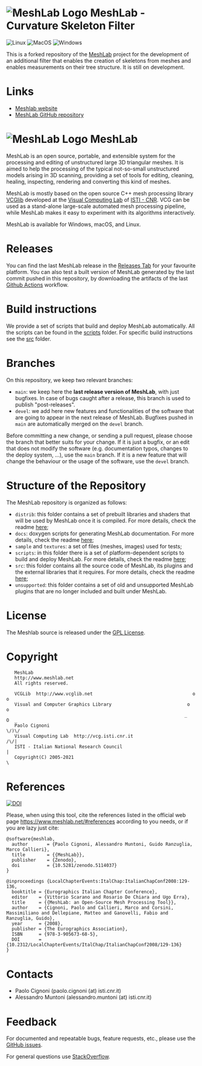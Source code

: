 # ![MeshLab Logo](src/meshlab/images/eye64.png) MeshLab - Curvature Skeleton Filter

![Linux](https://github.com/Yurand2000/meshlab/actions/workflows/Linux.yml/badge.svg?branch=main)
![MacOS](https://github.com/Yurand2000/meshlab/actions/workflows/MacOS.yml/badge.svg?branch=main)
![Windows](https://github.com/Yurand2000/meshlab/actions/workflows/Windows.yml/badge.svg?branch=main)

This is a forked repository of the [MeshLab](https://github.com/cnr-isti-vclab/meshlab) project for the development of an additional filter that enables the creation of skeletons from meshes and enables measurements on their tree structure. It is still on development.

# Links

- [Meshlab website](https://www.MeshLab.net)
- [MeshLab GitHub repository](https://github.com/cnr-isti-vclab/meshlab)

#


# ![MeshLab Logo](src/meshlab/images/eye48.png)  MeshLab

MeshLab is an open source, portable, and extensible system for the processing and editing of unstructured large 3D triangular meshes. It is aimed to help the processing of the typical not-so-small unstructured models arising in 3D scanning, providing a set of tools for editing, cleaning, healing, inspecting, rendering and converting this kind of meshes.

MeshLab is mostly based on the open source C++ mesh processing library [VCGlib](http://www.vcglib.net) developed at the [Visual Computing Lab](http://vcg.isti.cnr.it) of [ISTI - CNR](http://www.isti.cnr.it). VCG can be used as a stand-alone large-scale automated mesh processing pipeline, while MeshLab makes it easy to experiment with its algorithms interactively.

MeshLab is available for Windows, macOS, and Linux.

# Releases

You can find the last MeshLab release in the [Releases Tab](https://github.com/cnr-isti-vclab/meshlab/releases) for your favourite platform.
You can also test a built version of MeshLab generated by the last commit pushed in this repository, by downloading the artifacts of the last [Github Actions](https://github.com/cnr-isti-vclab/meshlab/actions) workflow.

# Build instructions

We provide a set of scripts that build and deploy MeshLab automatically. All the scripts can be found in the [scripts](https://github.com/cnr-isti-vclab/meshlab/tree/master/scripts) folder.
For specific build instructions see the [src](https://github.com/cnr-isti-vclab/meshlab/blob/master/src/README.md) folder.

# Branches

On this repository, we keep two relevant branches:

- `main`: we keep here the **last release version of MeshLab**, with just bugfixes. In case of bugs caught after a release, this branch is used to publish "post-releases".
- `devel`: we add here new features and functionalities of the software that are going to appear in the next release of MeshLab. Bugfixes pushed in `main` are automatically merged on the `devel` branch.

Before committing a new change, or sending a pull request, please choose the branch that better suits for your change. 
If it is just a bugfix, or an edit that does not modify the software (e.g. documentation typos, changes to the deploy system, ...), use the `main` branch. 
If it is a new feature that will change the behaviour or the usage of the software, use the `devel` branch.

# Structure of the Repository

The MeshLab repository is organized as follows:

* `distrib`: this folder contains a set of prebuilt libraries and shaders that will be used by MeshLab once it is compiled. For more details, check the readme [here](https://github.com/cnr-isti-vclab/meshlab/tree/master/distrib/README.md);
* `docs`: doxygen scripts for generating MeshLab documentation. For more details, check the readme [here](https://github.com/cnr-isti-vclab/meshlab/tree/master/docs);
* `sample` and `textures`: a set of files (meshes, images) used for tests;
* `scripts`: in this folder there is a set of platform-dependent scripts to build and deploy MeshLab. For more details, check the readme [here](https://github.com/cnr-isti-vclab/meshlab/tree/master/scripts/README.md);
* `src`: this folder contains all the source code of MeshLab, its plugins and the external libraries that it requires. For more details, check the readme [here](https://github.com/cnr-isti-vclab/meshlab/blob/master/src/README.md);
* `unsupported`: this folder contains a set of old and unsupported MeshLab plugins that are no longer included and built under MeshLab.

# License

 The Meshlab source is released under the [GPL License](LICENSE.txt).

# Copyright

```
   MeshLab
   http://www.meshlab.net
   All rights reserved.

   VCGLib  http://www.vcglib.net                                     o o
   Visual and Computer Graphics Library                            o     o
                                                                  _   O  _
   Paolo Cignoni                                                    \/)\/
   Visual Computing Lab  http://vcg.isti.cnr.it                    /\/|
   ISTI - Italian National Research Council                           |
   Copyright(C) 2005-2021                                             \
```

# References

[![DOI](https://zenodo.org/badge/DOI/10.5281/zenodo.5114037.svg)](https://doi.org/10.5281/zenodo.5114037)


Please, when using this tool, cite the references listed in the official web page https://www.meshlab.net/#references according to you needs, or if you are lazy just cite:

```
@software{meshlab,
  author       = {Paolo Cignoni, Alessandro Muntoni, Guido Ranzuglia, Marco Callieri},
  title        = {{MeshLab}},
  publisher    = {Zenodo},
  doi          = {10.5281/zenodo.5114037}
}

@inproceedings {LocalChapterEvents:ItalChap:ItalianChapConf2008:129-136,
  booktitle = {Eurographics Italian Chapter Conference},
  editor    = {Vittorio Scarano and Rosario De Chiara and Ugo Erra},
  title     = {{MeshLab: an Open-Source Mesh Processing Tool}},
  author    = {Cignoni, Paolo and Callieri, Marco and Corsini, Massimiliano and Dellepiane, Matteo and Ganovelli, Fabio and Ranzuglia, Guido},
  year      = {2008},
  publisher = {The Eurographics Association},
  ISBN      = {978-3-905673-68-5},
  DOI       = {10.2312/LocalChapterEvents/ItalChap/ItalianChapConf2008/129-136}
}
```

# Contacts

 - Paolo Cignoni (paolo.cignoni (at) isti.cnr.it)
 - Alessandro Muntoni (alessandro.muntoni (at) isti.cnr.it)

# Feedback

For documented and repeatable bugs, feature requests, etc., please use the [GitHub issues](https://github.com/cnr-isti-vclab/meshlab/issues).

For general questions use [StackOverflow](http://stackoverflow.com/questions/tagged/meshlab).
